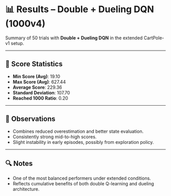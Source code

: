 # 📊 Results – Double + Dueling DQN (1000v4)

Summary of 50 trials with **Double + Dueling DQN** in the extended CartPole-v1 setup.

---

## 🧪 Score Statistics

- **Min Score (Avg)**: 19.10  
- **Max Score (Avg)**: 627.44  
- **Average Score**: 229.36  
- **Standard Deviation**: 107.70  
- **Reached 1000 Ratio**: 0.20

---

## 📌 Observations

- Combines reduced overestimation and better state evaluation.
- Consistently strong mid-to-high scores.
- Slight instability in early episodes, possibly from exploration policy.

---

## 🔍 Notes

- One of the most balanced performers under extended conditions.
- Reflects cumulative benefits of both double Q-learning and dueling architecture.
